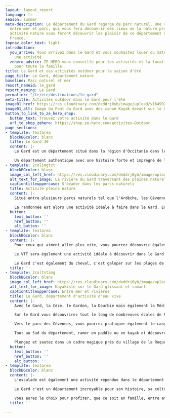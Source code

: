 ```yaml
---
layout: layout_resort
language: fr
season: summer
meta-description: Le département du Gard regorge de parc naturel. Une véritable destination
  entre mer et parc, qui vous fera découvrir des lieux où la nature prospère. Diverses
  activité nature vous feront découvrir les plaisir de ce département du Sud de la
  France.
topnav_color_text: light
introduction:
  you_arrive: Vous arrivez dans le Gard et vous souhaitez louer du matériel ou trouver
    une activité
  zehero_advice: ZE HERO vous conseille pour les activités et la location des équipements
    pour toute la famille
title: Le Gard et ses activités outdoor pour la saison d'été
page_title: Le Gard, département nature
baseline: Parc naturel et mer
resort_nameid: le_gard
resort_naming: Le Gard
permalink: "/fr/ete/destinations/le-gard"
meta-title: Activités outdoor dans le Gard pour l'été
image01_href: https://res.cloudinary.com/deddrj0yb/image/upload/v1649921244/website/resorts/Gard/bernd-dittrich-B7cO-Z9V_zc-unsplash.jpg
image01_alt: Image du Pont du Gard avec des canoë Kayak devant sur le Gard
button_to_link_to_ze_hero_shop:
  button_text: Trouvez votre activité dans le Gard
  url_to_shop_zehero: https://shop.ze-hero.com/activites-Outdoor
page_sections:
- template: textarea
  blockBGcolor: blanc
  title: Le Gard 30
  content: |-
    Le Gard est un département situé dans la région d'Occitanie dans le sud de la France. Sa rivière "le Gard" le traverse sur sa partie Est du département. Nîmes, Uzès, Alès, Le Grau du Roi et Bagnols sur Cèze sont les principales villes qui composent ce département du Sud Est de la France. Situé entre la mer Méditerranée ainsi que plus plusieurs parcs naturels tel que les Cévennes, l'Ardèche, et la Camargue, le Gard regorge de milieu naturel d'exception. Vous découvrirez une variété de paysages surprenants et préservés. Le Pont du Gard est un lieu également connu et incroyable. Dans le Gard on y retrouve aussi des villages parmi les plus beaux villages de France. Il abrite 4 lieux d’exception qui font partis du patrimoine de l’Unesco : le Pont du Gard, l’Abbaye de Saint-Gilles et les grands espaces des Causses et Cévennes ainsi que les gorges du Gardon.

    Un département authentique avec une histoire forte et imprégné de la romanité, des villages remarquables ainsi qu'une nature d'exception et préservé.
- template: 2colimgtxt
  blockBGcolor: blanc
  image_col_left_href: https://res.cloudinary.com/deddrj0yb/image/upload/v1649857694/website/resorts/Gard/sebastien-jermer-WommfO0Dfjg-unsplash.jpg
  alt_text_for_image: La rivière du Gard traversant des plaines naturels
  captiontitleuppercase: S'évader dans les parcs naturels
  title: Activité pleine nature
  content: |-
    Situé entre plusieurs parcs naturels tel que l'Ardèche, les Cévennes, le Camargue et les Causses le Gard offre une variété de paysages. En plus des différents parcs naturels, vous trouverez de nombreuses réserves naturelles tel que la réserve de Combe Chaude, des gorges du Gardon. Vous découvrirez également de nombreux sites naturels comme les cascades du Sautadet, les Gorges de la Cèze, la mer des roches, la Fausse des Fournès, le cirque de Navacelle et bien d'autres.

    La randonnée est alors une activité idéale à faire dans le Gard. Entre la garrigue, les plaines, les sommets tel que le Mont Aigoual, le Gard c’est 9000 km d’itinéraire de randonnée pédestre. Le choix des randonnées sera alors immense. Vous pourrez découvrir une variété d’environnement. Découvrez alors le parc national des Cévennes et laissez-vous guider par un accompagnateur de moyenne montagne afin de découvrir et de comprendre cette nature. Vous pourrez vous imprégner des paysages historiques, préservé, plus montagneux tout comme des paysages plus méditerranéens avec la garrigue et ses horizons de flamants roses. Les randonnées les plus connues se trouvent dans les gorges du Gardon, au sommet du Mont Aigoual, au pont du Gard, à Corbès, au pont du Hasard, à la mer des Roches, aux lacs des Pises, vers les collines de Senhac etc. Découvrez en randonnant ces paysages sublimes mais également le terroir, les troupeaux, la faune et flore et l’histoire de cette terre.
  button:
    text_button: ''
    href_button: ''
    alt_button: ''
- template: textarea
  blockBGcolor: blanc
  content: |-
    Pour ceux qui aiment aller plus vite, vous pourrez découvrir également le Gard en courant et en pratiquant le Trail-running. Tout comme la randonnée, le choix des itinéraires est large et incroyable. Toutes les possibilités s'offrent à vous pour courir et découvrir dans l'effort des lieux somptueux pour simple plaisir de vos yeux et de vos jambes. Vous trouverez également des circuits et des parcours spécialement dédiés au Trail.

    Le VTT sera également une activité idéale à découvrir dans le Gard. Le Gard comporte la marque nationale "Accueil Vélo", ce qui permet d'avoir une destination 100% vélo. Partez traverser la Camargue, les Causses et les Cévennes, cheminer sur les traces des Celtes et des Romains en VTT. Une multitude de paysages divers et riches en histoire. Vous trouverez des circuits techniques comme des circuits plus doux et agréables. Le vélo de route sera également un moyen parfait de parcourir les routes et de sillonner les lieux et les villages.

    Le Gard c'est également du cheval, c'est galoper sur les plages de Camargues au coucher du soleil. C'est prendre un âne et partir dans les Cévennes randonner et bivouaquer. Un retour aux sources, une source d'inspiration, le bonheur à l'état naturel.
  title: ''
- template: 2coltxtimg
  blockBGcolor: blanc
  image_col_left_href: https://res.cloudinary.com/deddrj0yb/image/upload/v1649857701/website/resorts/Gard/quentin-bounias-GL_YlnE4djk-unsplash.jpg
  alt_text_for_image: Kayakiste sur le Gard glissant et ramant
  captiontitleuppercase: Entre mer et rivières
  title: Le Gard, département d'activité d'eau vive
  content: |-
    Avec le Gard, la Cèze, le Gardon, la Dourbie mais également la Méditerranée et plusieurs lacs, le département du Gard offre une multitude de lieux pour profiter d'activité d'eau vive.

    Sur le Gard vous découvrirez tout le long de nombreuses écoles de Rafting, de canyoning, de kayak, et d'hydrospeed. Vous pourrez profiter des descentes pour découvrir et randonner en profitant du paysage. C'est également s'amuser et vivre des sensations fortes en rafting. Les différentes rivières tel que la Cèze, le Gardon et la Dourbie seront idéales pour pratiquer le canoë-kayak. Entre rapides et sensations fortes, le Gard offre un large panel de descente à faire. Un moment de fraîcheur dans des cadres uniques. Vous pourrez également louer votre kayak dans le Gard, la Dourbie, le Gardon et randonner et par exemple aller voir le fameux Pont du Gard.

    Vers le parc des Cévennes, vous pourrez pratiquer également le canyoning avec de multiples canyons réputés.

    Tout au Sud du département, ramer en paddle ou en kayak et découvrez la Camargue en sillonnant les environs près des flamants roses.

    Plongez et sautez dans un cadre magique près du village de la Roque sur Cèze aux cascades du Sauteret.
  button:
    text_button: ''
    href_button: ''
    alt_button: ''
- template: textarea
  blockBGcolor: blanc
  content: |-
    L'escalade est également une activité rependue dans le département du Gard avec de nombreuses voies et de falaises pour grimper. Vous retrouverez les meilleurs pour grimper à Seynes, Collias, Russan, Rochefort du Gard, Orsan, Estézargues, Pont d’Auzon. Vous l'avez compris, vous aurez le choix pour vous initier à l'escalade dans le Gard tout comme vous perfectionnez. L'escalade c'est une parfaite activité afin de se dépasser mais également de découvrir un lieu, un environnement car vous êtes directement dans son milieu naturel.

    Le Gard c'est un département incroyable pour son histoire, sa culture, son territoire, son patrimoine. Mais c'est surtout un département où la nature prospère par ses nombreux parcs, réserves et sites naturels, des lieux d'exceptions et protégés. Partez le découvrir en randonnant à pied, à cheval, en kayak. Faîte le plein de sensation en canyoning, en rafting, en escalade et en VTT.

    Vous aurez le choix pour profiter, que ce soit en famille, entre amis ou en couple. Un séjour qui se voudra unique dans le Gard.
  title: ''

---
```


